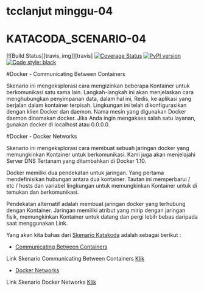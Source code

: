 # tcclanjut minggu-04
# KATACODA_SCENARIO-04

[![Build Status][travis_img]][travis]
<a href='https://coveralls.io/github/axiros/terminal_markdown_viewer?branch=master'>
<img src='https://coveralls.io/repos/github/axiros/terminal_markdown_viewer/badge.svg?branch=master' alt='Coverage Status' /></a>
[![PyPI version](https://badge.fury.io/py/mdv.svg)](https://badge.fury.io/py/mdv)
<a href="https://github.com/ambv/black"><img alt="Code style: black" src="https://img.shields.io/badge/code%20style-black-000000.svg"></a>



#Docker - Communicating Between Containers

Skenario ini mengeksplorasi cara mengizinkan beberapa Kontainer untuk berkomunikasi satu sama lain. Langkah-langkah ini akan menjelaskan cara menghubungkan penyimpanan data, dalam hal ini, Redis, ke aplikasi yang berjalan dalam kontainer terpisah.
Lingkungan ini telah dikonfigurasikan dengan klien Docker dan daemon.
Nama mesin yang digunakan Docker daemon dinamakan docker. Jika Anda ingin mengakses salah satu layanan, gunakan docker di localhost atau 0.0.0.0.

#Docker - Docker Networks

Skenario ini mengeksplorasi cara membuat sebuah jaringan docker yang memungkinkan Kontainer untuk berkomunikasi. Kami juga akan menjelajahi Server DNS Tertanam yang ditambahkan di Docker 1.10.

Docker memiliki dua pendekatan untuk jaringan. Yang pertama mendefinisikan hubungan antara dua kontainer. Tautan ini memperbarui / etc / hosts dan variabel lingkungan untuk memungkinkan Kontainer untuk di temukan dan berkomunikasi.

Pendekatan alternatif adalah membuat jaringan docker yang terhubung dengan Kontainer. Jaringan memiliki atribut yang mirip dengan jaringan fisik, memungkinkan Kontainer untuk datang dan pergi lebih bebas daripada saat menggunakan Link.

Yang akan kita bahas dari [Skenario Katakoda](https://www.katacoda.com/) adalah sebagai berikut :

 * [Communicating Between Containers](01-Communicating_Between_Containers.md) 

 Link Skenario Communicating Between Containers [Klik](https://www.katacoda.com/courses/docker/5)
  
  * [Docker Networks](02-Docker_Networks.md) 

  Link Skenario Docker Networks [Klik](https://www.katacoda.com/courses/docker/networking-intro)